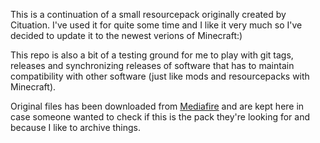 This is a continuation of a small resourcepack originally created by Cituation.
I've used it for quite some time and I like it very much so I've decided to
update it to the newest verions of Minecraft:)

This repo is also a bit of a testing ground for me to play with git tags,
releases and synchronizing releases of software that has to maintain
compatibility with other software (just like mods and resourcepacks with
Minecraft).

Original files has been downloaded from
[Mediafire](https://www.mediafire.com/file/zrblyv8v1j371pj/Rainbow_XP_Bar_32x.zip/file)
and are kept here in case someone wanted to check if this is the pack they're
looking for and because I like to archive things.

